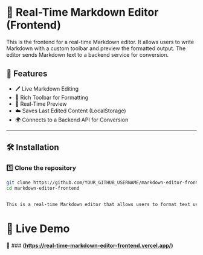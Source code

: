 # 📌 Real-Time Markdown Editor (Frontend)

This is the frontend for a real-time Markdown editor. It allows users to write Markdown with a custom toolbar and preview the formatted output. The editor sends Markdown text to a backend service for conversion.

## 🚀 Features
- 🖊️ Live Markdown Editing
- 🎨 Rich Toolbar for Formatting
- 🔄 Real-Time Preview
- ☁️ Saves Last Edited Content (LocalStorage)
- 🌍 Connects to a Backend API for Conversion

---

## 🛠️ Installation

### **1️⃣ Clone the repository**
```bash
git clone https://github.com/YOUR_GITHUB_USERNAME/markdown-editor-frontend.git
cd markdown-editor-frontend


This is a real-time Markdown editor that allows users to format text using Markdown syntax, with a live preview powered by a backend conversion API.
```
# 📝 Live Demo

🚀 ### **(https://real-time-markdown-editor-frontend.vercel.app/)**
